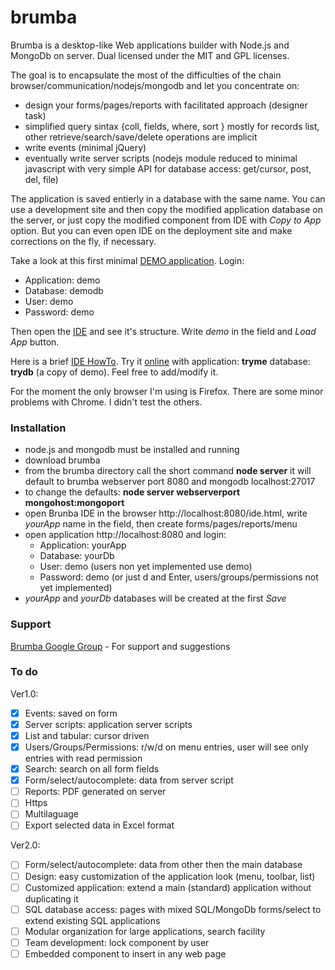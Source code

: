 brumba
======

Brumba is a desktop-like Web applications builder with Node.js and MongoDb on server.
Dual licensed under the MIT and GPL licenses.

The goal is to encapsulate the most of the difficulties of the chain browser/communication/nodejs/mongodb and let you concentrate on:
- design your forms/pages/reports with facilitated approach (designer task)
- simplified query sintax {coll, fields, where, sort } mostly for records list, other retrieve/search/save/delete operations are implicit
- write events (minimal jQuery)
- eventually write server scripts (nodejs module reduced to minimal javascript with very simple API for database access: get/cursor, post, del, file)

The application is saved entierly in a database with the same name. You can use a development site and then copy the 
modified application database on the server, or just copy the modified component from IDE with _Copy to App_ 
option. But you can even open IDE on the deployment site and make corrections on the fly, if necessary.

Take a look at this first minimal [DEMO application](http://81.196.2.213:8080/). Login:
* Application: demo
* Database: demodb
* User: demo
* Password: demo

Then open the [IDE](http://81.196.2.213:8080/ide.html) and see it's structure. Write _demo_ in the field and _Load App_ button.

Here is a brief [IDE HowTo](http://81.196.2.213:8080/howto.html).
Try it [online](http://81.196.2.213:8080/) with application: **tryme** database: **trydb** (a copy of demo). Feel free to add/modify it.

For the moment the only browser I'm using is Firefox. There are some minor problems with Chrome. I didn't test the others.

### Installation
- node.js and mongodb must be installed and running
- download brumba
- from the brumba directory call the short command **node server** 
  it will default to brumba webserver port 8080 and mongodb localhost:27017
- to change the defaults: **node server webserverport mongohost:mongoport**
- open Brunba IDE in the browser http://localhost:8080/ide.html, write _yourApp_ name in the field, then create forms/pages/reports/menu
- open application  http://localhost:8080 and login:
  * Application: yourApp
  * Database: yourDb
  * User: demo          (users non yet implemented use demo)
  * Password: demo      (or just d and Enter, users/groups/permissions not yet implemented)
- _yourApp_ and _yourDb_ databases will be created at the first _Save_

### Support
[Brumba Google Group](https://groups.google.com/forum/?fromgroups#!forum/brumba) - For support and suggestions

### To do
Ver1.0:
- [x] Events: saved on form
- [x] Server scripts: application server scripts
- [x] List and tabular: cursor driven
- [x] Users/Groups/Permissions: r/w/d on menu entries, user will see only entries with read permission
- [x] Search: search on all form fields
- [x] Form/select/autocomplete: data from server script
- [ ] Reports: PDF generated on server
- [ ] Https
- [ ] Multilaguage
- [ ] Export selected data in Excel format

Ver2.0:
- [ ] Form/select/autocomplete: data from other then the main database
- [ ] Design: easy customization of the application look (menu, toolbar, list)
- [ ] Customized application: extend a main (standard) application without duplicating it
- [ ] SQL database access: pages with mixed SQL/MongoDb forms/select to extend existing SQL applications
- [ ] Modular organization for large applications, search facility
- [ ] Team development: lock component by user
- [ ] Embedded component to insert in any web page
